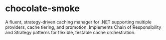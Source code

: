 # chocolate-smoke
A fluent, strategy-driven caching manager for .NET supporting multiple providers, cache tiering, and promotion. Implements Chain of Responsibility and Strategy patterns for flexible, testable cache orchestration.
